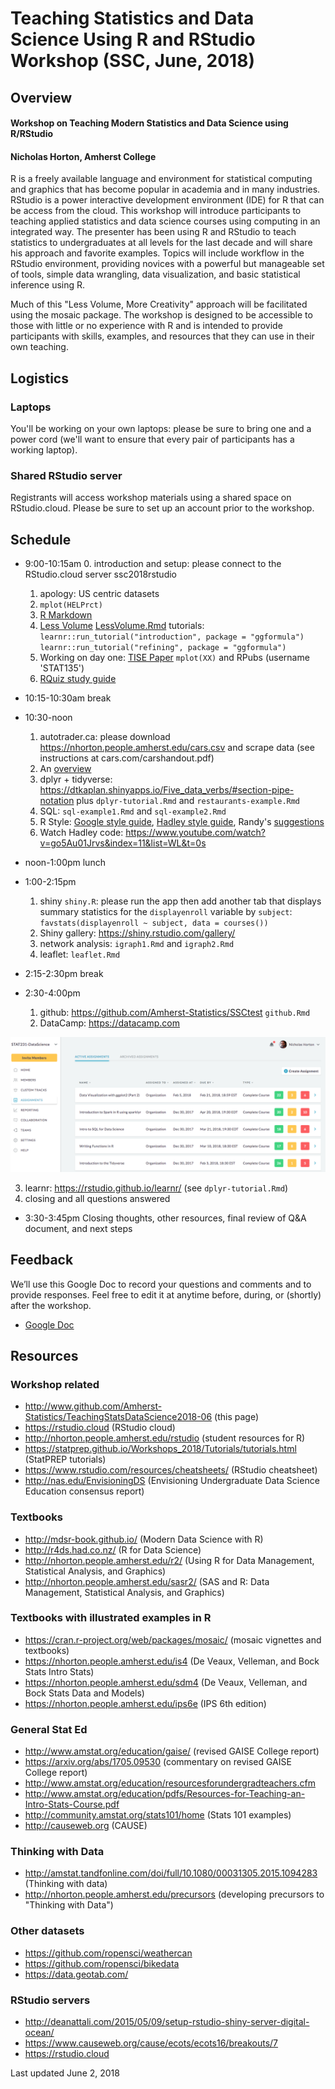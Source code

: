 # Teaching Statistics and Data Science Using R and RStudio Workshop (SSC, June, 2018)

## Overview

#### Workshop on Teaching Modern Statistics and Data Science using R/RStudio 
#### Nicholas Horton, Amherst College

R is a freely available language and environment for statistical computing and graphics that has become popular in academia and in many industries. RStudio is a power interactive development environment (IDE) for R that can be access from the cloud.  This workshop will introduce participants to teaching applied statistics and data science courses using computing in an integrated way. The presenter has been using R and RStudio to teach statistics to undergraduates at all levels for the last decade and will share his approach and favorite examples. Topics will include workflow in the RStudio environment, providing novices with a powerful but manageable set of tools, simple data wrangling, data visualization, and basic statistical inference using R. 

Much of this "Less Volume, More Creativity" approach will be facilitated using the mosaic package. The workshop is designed to be accessible to those with little or no experience with R and is intended to provide participants with skills, examples, and resources that they can use in their own teaching.

## Logistics

### Laptops

You'll be working on your own laptops: please be sure to bring one and a power cord (we'll want to ensure that every pair of participants has a working laptop).

### Shared RStudio server

Registrants will access workshop materials using a shared space on RStudio.cloud.  Please be sure to set up an account prior to the workshop.


## Schedule

- 9:00-10:15am
  0. introduction and setup: please connect to the RStudio.cloud server ssc2018rstudio
  1. apology: US centric datasets
  2. `mplot(HELPrct)`
  3. [R Markdown](https://prezi.com/vq6l5yqpnqma/intro-to-r-markdown-cvc-2015)
  4. [Less Volume](http://rstudio.calvin.edu:3939/ecots2018) [LessVolume.Rmd](Less-Volume2018-06.Rmd) tutorials: `learnr::run_tutorial("introduction", package = "ggformula")` `learnr::run_tutorial("refining", package = "ggformula")`
  5. Working on day one: [TISE Paper](https://escholarship.org/uc/item/84v3774z) `mplot(XX)` and RPubs (username 'STAT135')
  6. [RQuiz study guide](quiz/R-guide.pdf)

- 10:15-10:30am break

- 10:30-noon
  1. autotrader.ca: please download https://nhorton.people.amherst.edu/cars.csv and scrape data (see instructions at cars.com/carshandout.pdf)
  2. An [overview](https://github.com/Amherst-Statistics/TeachingStatsDataScience2018-06/SSC2018.pdf)
  3. dplyr + tidyverse: https://dtkaplan.shinyapps.io/Five_data_verbs/#section-pipe-notation plus 
`dplyr-tutorial.Rmd` and `restaurants-example.Rmd`
  4. SQL: `sql-example1.Rmd` and `sql-example2.Rmd`
  5. R Style: [Google style guide](https://google.github.io/styleguide/Rguide.xml), [Hadley style guide](http://adv-r.had.co.nz/Style.html), Randy's [suggestions](style.md)
  6. Watch Hadley code: https://www.youtube.com/watch?v=go5Au01Jrvs&index=11&list=WL&t=0s

- noon-1:00pm lunch

- 1:00-2:15pm
  1. shiny `shiny.R`: please run the app then add another tab that displays summary statistics for the `displayenroll` variable by `subject`: `favstats(displayenroll ~ subject, data = courses())`
  2. Shiny gallery: https://shiny.rstudio.com/gallery/
  2. network analysis: `igraph1.Rmd` and `igraph2.Rmd`
  3. leaflet: `leaflet.Rmd`

- 2:15-2:30pm break

- 2:30-4:00pm 
  1. github: https://github.com/Amherst-Statistics/SSCtest   `github.Rmd`
  2. DataCamp: https://datacamp.com  

![](datacamp.png)

  3. learnr: https://rstudio.github.io/learnr/  (see `dplyr-tutorial.Rmd`)
  4. closing and all questions answered


- 3:30-3:45pm Closing thoughts, other resources, final review of Q&A document, and next steps

## Feedback

We’ll use this Google Doc to record your questions and comments and to provide responses. Feel free to edit it at anytime before, during, or (shortly) after the workshop.

- [Google Doc](https://docs.google.com/document/d/1D65bQS--pmj6Cu9VAkjvmlIGe-yk2d0xGZfRknkysrA/edit?usp=sharing)

## Resources

### Workshop related

- http://www.github.com/Amherst-Statistics/TeachingStatsDataScience2018-06 (this page)
- https://rstudio.cloud (RStudio cloud)
- http://nhorton.people.amherst.edu/rstudio (student resources for R)
- https://statprep.github.io/Workshops_2018/Tutorials/tutorials.html (StatPREP tutorials)
- https://www.rstudio.com/resources/cheatsheets/ (RStudio cheatsheet)
- http://nas.edu/EnvisioningDS (Envisioning Undergraduate Data Science Education consensus report)

### Textbooks

- http://mdsr-book.github.io/ (Modern Data Science with R)
- http://r4ds.had.co.nz/ (R for Data Science)
- http://nhorton.people.amherst.edu/r2/ (Using R for Data Management, Statistical Analysis, and Graphics)
- http://nhorton.people.amherst.edu/sasr2/ (SAS and R: Data Management, Statistical Analysis, and Graphics)

### Textbooks with illustrated examples in R

- https://cran.r-project.org/web/packages/mosaic/ (mosaic vignettes and textbooks)
- https://nhorton.people.amherst.edu/is4 (De Veaux, Velleman, and Bock Stats Intro Stats)
- https://nhorton.people.amherst.edu/sdm4 (De Veaux, Velleman, and Bock Stats Data and Models)
- https://nhorton.people.amherst.edu/ips6e (IPS 6th edition)

### General Stat Ed

- http://www.amstat.org/education/gaise/ (revised GAISE College report)
- https://arxiv.org/abs/1705.09530 (commentary on revised GAISE College report)
- http://www.amstat.org/education/resourcesforundergradteachers.cfm
- http://www.amstat.org/education/pdfs/Resources-for-Teaching-an-Intro-Stats-Course.pdf
- http://community.amstat.org/stats101/home (Stats 101 examples)
- http://causeweb.org (CAUSE)

### Thinking with Data

- http://amstat.tandfonline.com/doi/full/10.1080/00031305.2015.1094283 (Thinking with data)
- http://nhorton.people.amherst.edu/precursors (developing precursors to "Thinking with Data")

### Other datasets

- https://github.com/ropensci/weathercan
- https://github.com/ropensci/bikedata
- https://data.geotab.com/

### RStudio servers

- http://deanattali.com/2015/05/09/setup-rstudio-shiny-server-digital-ocean/
- https://www.causeweb.org/cause/ecots/ecots16/breakouts/7
- https://rstudio.cloud

Last updated June 2, 2018
